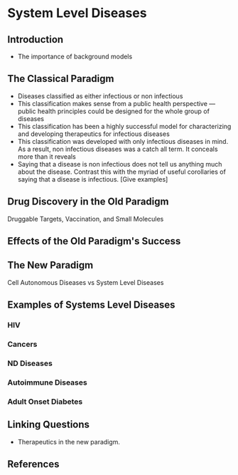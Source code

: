 # System Level Diseases

## Introduction

- The importance of background models

## The Classical Paradigm

- Diseases classified as either infectious or non infectious
- This classification makes sense from a public health perspective — public health principles could be designed for the whole group of diseases
- This classification has been a highly successful model for characterizing and developing therapeutics for infectious diseases
- This classification was developed with only infectious diseases in mind. As a result, non infectious diseases was a catch all term. It conceals more than it reveals
- Saying that a disease is non infectious does not tell us anything much about the disease. Contrast this with the myriad of useful corollaries of saying that a disease is infectious. [Give examples]

## Drug Discovery in the Old Paradigm

Druggable Targets, Vaccination, and Small Molecules

## Effects of the Old Paradigm's Success

## The New Paradigm

Cell Autonomous Diseases vs System Level Diseases

## Examples of Systems Level Diseases

### HIV

### Cancers

### ND Diseases

### Autoimmune Diseases

### Adult Onset Diabetes

## Linking Questions

- Therapeutics in the new paradigm.

## References
